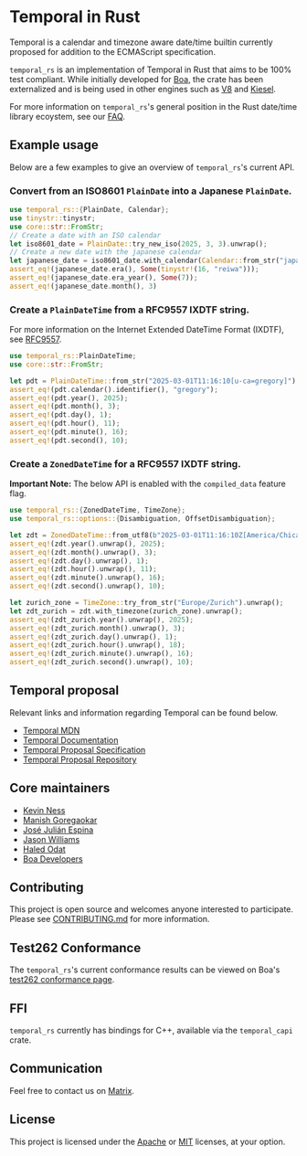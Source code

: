 # Temporal in Rust

Temporal is a calendar and timezone aware date/time builtin currently
proposed for addition to the ECMAScript specification.

`temporal_rs` is an implementation of Temporal in Rust that aims to be
100% test compliant. While initially developed for [Boa][boa-repo], the
crate has been externalized and is being used in other engines such as [V8](https://v8.dev) and [Kiesel](https://codeberg.org/kiesel-js/kiesel).

For more information on `temporal_rs`'s general position in the Rust
date/time library ecoystem, see our [FAQ](./docs/FAQ.md).

## Example usage

Below are a few examples to give an overview of `temporal_rs`'s current
API.

### Convert from an ISO8601 `PlainDate` into a Japanese `PlainDate`.

```rust
use temporal_rs::{PlainDate, Calendar};
use tinystr::tinystr;
use core::str::FromStr;
// Create a date with an ISO calendar
let iso8601_date = PlainDate::try_new_iso(2025, 3, 3).unwrap();
// Create a new date with the japanese calendar
let japanese_date = iso8601_date.with_calendar(Calendar::from_str("japanese").unwrap()).unwrap();
assert_eq!(japanese_date.era(), Some(tinystr!(16, "reiwa")));
assert_eq!(japanese_date.era_year(), Some(7));
assert_eq!(japanese_date.month(), 3)
```

### Create a `PlainDateTime` from a RFC9557 IXDTF string.

For more information on the Internet Extended DateTime Format (IXDTF),
see [RFC9557](https://www.rfc-editor.org/rfc/rfc9557.txt).

```rust
use temporal_rs::PlainDateTime;
use core::str::FromStr;

let pdt = PlainDateTime::from_str("2025-03-01T11:16:10[u-ca=gregory]").unwrap();
assert_eq!(pdt.calendar().identifier(), "gregory");
assert_eq!(pdt.year(), 2025);
assert_eq!(pdt.month(), 3);
assert_eq!(pdt.day(), 1);
assert_eq!(pdt.hour(), 11);
assert_eq!(pdt.minute(), 16);
assert_eq!(pdt.second(), 10);
```

### Create a `ZonedDateTime` for a RFC9557 IXDTF string.

**Important Note:** The below API is enabled with the `compiled_data`
feature flag.

```rust
use temporal_rs::{ZonedDateTime, TimeZone};
use temporal_rs::options::{Disambiguation, OffsetDisambiguation};

let zdt = ZonedDateTime::from_utf8(b"2025-03-01T11:16:10Z[America/Chicago][u-ca=iso8601]", Disambiguation::Compatible, OffsetDisambiguation::Reject).unwrap();
assert_eq!(zdt.year().unwrap(), 2025);
assert_eq!(zdt.month().unwrap(), 3);
assert_eq!(zdt.day().unwrap(), 1);
assert_eq!(zdt.hour().unwrap(), 11);
assert_eq!(zdt.minute().unwrap(), 16);
assert_eq!(zdt.second().unwrap(), 10);

let zurich_zone = TimeZone::try_from_str("Europe/Zurich").unwrap();
let zdt_zurich = zdt.with_timezone(zurich_zone).unwrap();
assert_eq!(zdt_zurich.year().unwrap(), 2025);
assert_eq!(zdt_zurich.month().unwrap(), 3);
assert_eq!(zdt_zurich.day().unwrap(), 1);
assert_eq!(zdt_zurich.hour().unwrap(), 18);
assert_eq!(zdt_zurich.minute().unwrap(), 16);
assert_eq!(zdt_zurich.second().unwrap(), 10);
```

## Temporal proposal

Relevant links and information regarding Temporal can be found below.

- [Temporal MDN](https://developer.mozilla.org/en-US/docs/Web/JavaScript/Reference/Global_Objects/Temporal)
- [Temporal Documentation](https://tc39.es/proposal-temporal/docs/)
- [Temporal Proposal Specification](https://tc39.es/proposal-temporal/)
- [Temporal Proposal Repository](https://github.com/tc39/proposal-temporal)

## Core maintainers

- [Kevin Ness](https://github.com/nekevss)
- [Manish Goregaokar](https://github.com/Manishearth)
- [José Julián Espina](https://github.com/jedel1043)
- [Jason Williams](https://github.com/jasonwilliams)
- [Haled Odat](https://github.com/HalidOdat)
- [Boa Developers](https://github.com/orgs/boa-dev/people)

## Contributing

This project is open source and welcomes anyone interested to
participate. Please see [CONTRIBUTING.md](./CONTRIBUTING.md) for more
information.

## Test262 Conformance

<!-- TODO: Potentially update with tests if a runner can be implemented -->

The `temporal_rs`'s current conformance results can be viewed on Boa's
[test262 conformance page](https://boajs.dev/conformance).

## FFI

`temporal_rs` currently has bindings for C++, available via the
`temporal_capi` crate.

## Communication

Feel free to contact us on
[Matrix](https://matrix.to/#/#boa:matrix.org).

## License

This project is licensed under the [Apache](./LICENSE-Apache) or
[MIT](./LICENSE-MIT) licenses, at your option.

[boa-repo]: https://github.com/boa-dev/boa
